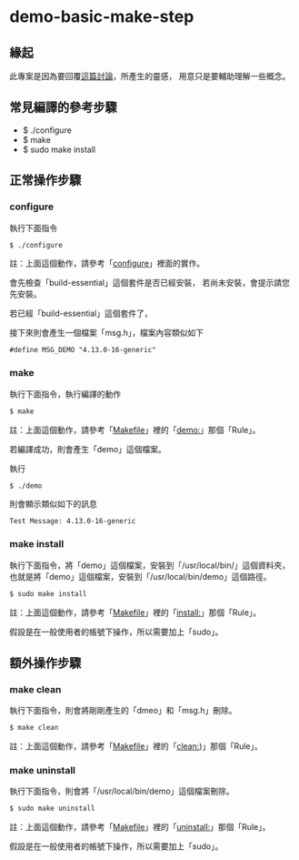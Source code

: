 
# demo-basic-make-step

## 緣起

此專案是因為要回覆[這篇討論](https://www.ubuntu-tw.org/modules/newbb/viewtopic.php?post_id=358962#forumpost358962)，所產生的靈感，
用意只是要輔助理解一些概念。


## 常見編譯的參考步驟

* $ ./configure
* $ make
* $ sudo make install


## 正常操作步驟


### configure

執行下面指令

``` sh
$ ./configure
```

註：上面這個動作，請參考「[configure](configure)」裡面的實作。

會先檢查「build-essential」這個套件是否已經安裝，
若尚未安裝，會提示請您先安裝。

若已經「build-essential」這個套件了，

接下來則會產生一個檔案「msg.h」，檔案內容類似如下

```
#define MSG_DEMO "4.13.0-16-generic"
```


### make

執行下面指令，執行編譯的動作

``` sh
$ make
```

註：上面這個動作，請參考「[Makefile](Makefile)」裡的「[demo:](Makefile#L4)」那個「Rule」。

若編譯成功，則會產生「demo」這個檔案。

執行

``` sh
$ ./demo
```

則會顯示類似如下的訊息

```
Test Message: 4.13.0-16-generic
```


### make install

執行下面指令，將「demo」這個檔案，安裝到「/usr/local/bin/」這個資料夾，
也就是將「demo」這個檔案，安裝到「/usr/local/bin/demo」這個路徑。

``` sh
$ sudo make install
```

註：上面這個動作，請參考「[Makefile](Makefile)」裡的「[install:](Makefile#L7)」那個「Rule」。

假設是在一般使用者的帳號下操作，所以需要加上「sudo」。


## 額外操作步驟


### make clean

執行下面指令，則會將剛剛產生的「dmeo」和「msg.h」刪除。

``` sh
$ make clean
```

註：上面這個動作，請參考「[Makefile](Makefile)」裡的「[clean:](Makefile#L13))」那個「Rule」。


### make uninstall

執行下面指令，則會將「/usr/local/bin/demo」這個檔案刪除。

``` sh
$ sudo make uninstall
```

註：上面這個動作，請參考「[Makefile](Makefile)」裡的「[uninstall:](Makefile#L10)」那個「Rule」。

假設是在一般使用者的帳號下操作，所以需要加上「sudo」。
